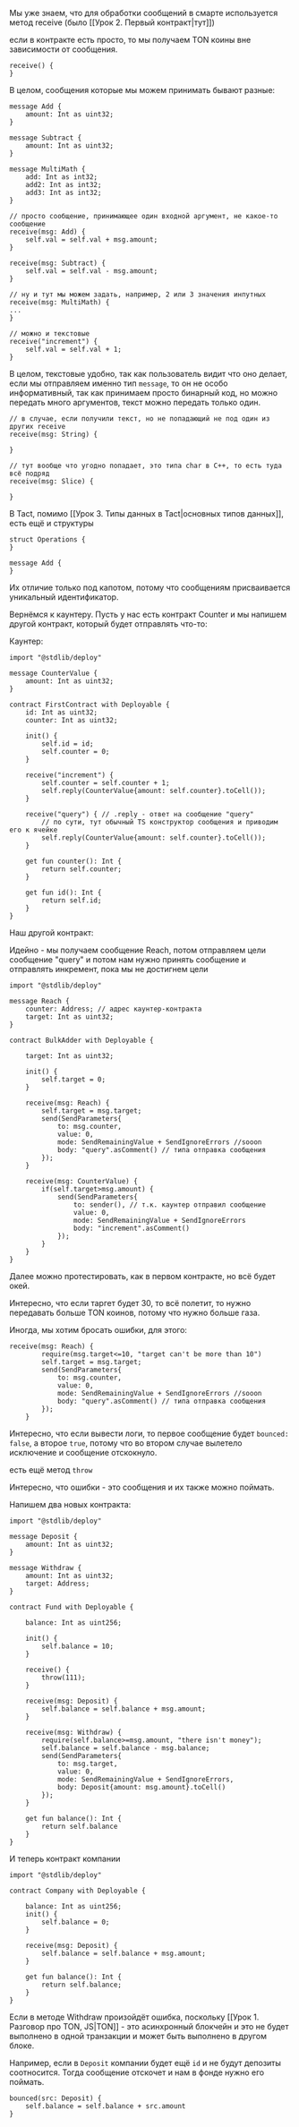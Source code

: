 Мы уже знаем, что для обработки сообщений в смарте используется метод receive (было [[Урок 2. Первый контракт|тут]])


если в контракте есть просто, то мы получаем TON коины вне зависимости от сообщения.

```TS
receive() {
}
```

В целом, сообщения которые мы можем принимать бывают разные:

```TS
message Add {
	amount: Int as uint32;
}

message Subtract {
	amount: Int as uint32;
}

message MultiMath {
	add: Int as int32;
	add2: Int as int32;
	add3: Int as int32;
}

// просто сообщение, принимающее один входной аргумент, не какое-то сообщение
receive(msg: Add) {
	self.val = self.val + msg.amount;
}

receive(msg: Subtract) {
	self.val = self.val - msg.amount;
}

// ну и тут мы можем задать, например, 2 или 3 значения инпутных
receive(msg: MultiMath) {
...
}

// можно и текстовые
receive("increment") {
	self.val = self.val + 1;
}
```

В целом, текстовые удобно, так как пользователь видит что оно делает, если мы отправляем именно тип `message`, то он не особо информативный, так как принимаем просто бинарный код, но можно передать много аргументов, текст можно передать только один.

```TS
// в случае, если получили текст, но не попадающий не под один из других receive
receive(msg: String) {

}

// тут вообще что угодно попадает, это типа char в C++, то есть туда всё подряд
receive(msg: Slice) {

}
```

В Tact, помимо [[Урок 3. Типы данных в Tact|основных типов данных]], есть ещё и структуры

```TS
struct Operations {
}

message Add {
}
```

Их отличие только под капотом, потому что сообщениям присваивается уникальный идентификатор.

Вернёмся к каунтеру. Пусть у нас есть контракт Counter и мы напишем другой контракт, который будет отправлять что-то:

Каунтер:

```TS
import "@stdlib/deploy"

message CounterValue {
    amount: Int as uint32;
}

contract FirstContract with Deployable {
	id: Int as uint32;
	counter: Int as uint32;
	
	init() {
		self.id = id;
		self.counter = 0;
	}

	receive("increment") {
		self.counter = self.counter + 1;
		self.reply(CounterValue{amount: self.counter}.toCell());
	}

	receive("query") { // .reply - ответ на сообщение "query"
		// по сути, тут обычный TS конструктор сообщения и приводим его к ячейке
		self.reply(CounterValue{amount: self.counter}.toCell());
	}

	get fun counter(): Int {
		return self.counter;
	}

	get fun id(): Int {
		return self.id;
	}
}
```

Наш другой контракт:

Идейно - мы получаем сообщение Reach, потом отправляем цели сообщение "query" и потом нам нужно принять сообщение и отправлять инкремент, пока мы не достигнем цели

```TS
import "@stdlib/deploy"

message Reach {
    counter: Address; // адрес каунтер-контракта
    target: Int as uint32;
}

contract BulkAdder with Deployable {

	target: Int as uint32;

	init() {
		self.target = 0;
	}

	receive(msg: Reach) {
		self.target = msg.target;
		send(SendParameters{
			to: msg.counter,
			value: 0,
			mode: SendRemainingValue + SendIgnoreErrors //sooon
			body: "query".asComment() // типа отправка сообщения
		});
	}

	receive(msg: CounterValue) {
		if(self.target>msg.amount) {
			send(SendParameters{
				to: sender(), // т.к. каунтер отправил сообщение
				value: 0,
				mode: SendRemainingValue + SendIgnoreErrors
				body: "increment".asComment()
			});
		}
	}
}
```

Далее можно протестировать, как в первом контракте, но всё будет окей.

Интересно, что если таргет будет 30, то всё полетит, то нужно передавать больше TON коинов, потому что нужно больше газа.

Иногда, мы хотим бросать ошибки, для этого:


```TS
receive(msg: Reach) {
		require(msg.target<=10, "target can't be more than 10")
		self.target = msg.target;
		send(SendParameters{
			to: msg.counter,
			value: 0,
			mode: SendRemainingValue + SendIgnoreErrors //sooon
			body: "query".asComment() // типа отправка сообщения
		});
	}
```

Интересно, что если вывести логи, то первое сообщение будет `bounced: false`, а второе `true`, потому что во втором случае вылетело исключение и сообщение отскокнуло.

есть ещё метод `throw`

Интересно, что ошибки - это сообщения и их также можно поймать.

Напишем два новых контракта:

```TS
import "@stdlib/deploy"

message Deposit {
    amount: Int as uint32;
}

message Withdraw {
	amount: Int as uint32;
	target: Address;
}

contract Fund with Deployable {

	balance: Int as uint256;

	init() {
		self.balance = 10;
	}

	receive() {
		throw(111);
	}

	receive(msg: Deposit) {
		self.balance = self.balance + msg.amount;
	}

	receive(msg: Withdraw) {
		require(self.balance>=msg.amount, "there isn't money");
		self.balance = self.balance - msg.balance;
		send(SendParameters{
			to: msg.target,
			value: 0,
			mode: SendRemainingValue + SendIgnoreErrors,
			body: Deposit{amount: msg.amount}.toCell()
		});
	}

	get fun balance(): Int {
		return self.balance
	}
}
```

И теперь контракт компании

```TS
import "@stdlib/deploy"

contract Company with Deployable {

	balance: Int as uint256;
	init() {
		self.balance = 0;
	}

	receive(msg: Deposit) {
		self.balance = self.balance + msg.amount;
	}

	get fun balance(): Int {
		return self.balance;
	}
}
```

Если в методе Withdraw произойдёт ошибка, поскольку [[Урок 1. Разговор про TON, JS|TON]] - это асинхронный блокчейн и это не будет выполнено в одной транзакции и может быть выполнено в другом блоке.

Например, если в `Deposit` компании будет ещё `id` и не будут депозиты соотносится. Тогда сообщение отскочет и нам в фонде нужно его поймать.

```TS
bounced(src: Deposit) {
	self.balance = self.balance + src.amount
}
```